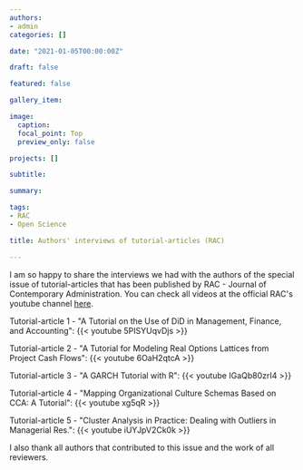 ```yaml
---
authors:
- admin
categories: []

date: "2021-01-05T00:00:00Z"

draft: false

featured: false

gallery_item:

image:
  caption: 
  focal_point: Top
  preview_only: false

projects: []

subtitle: 

summary: 

tags:
- RAC
- Open Science

title: Authors' interviews of tutorial-articles (RAC)

---
```


I am so happy to share the interviews we had with the authors of the special issue of tutorial-articles that has been published by RAC - Journal of Contemporary Administration. You can check all videos at the official RAC's youtube channel [here](https://www.youtube.com/channel/UCBXqeBJ2B5T5ctUqHrn6kpw/featured).


Tutorial-article 1 - "A Tutorial on the Use of DiD in Management, Finance, and Accounting":  {{< youtube 5PISYUqvDjs >}}


Tutorial-article 2 - "A Tutorial for Modeling Real Options Lattices from Project Cash Flows": {{< youtube 6OaH2qtcA >}}



Tutorial-article 3 - "A GARCH Tutorial with R": {{< youtube IGaQb80zrI4 >}}




Tutorial-article 4 - "Mapping Organizational Culture Schemas Based on CCA: A Tutorial": {{< youtube xg5qR >}}



Tutorial-article 5 - "Cluster Analysis in Practice: Dealing with Outliers in Managerial Res.": {{< youtube iUYJpV2Ck0k >}}




I also thank all authors that contributed to this issue and the work of all reviewers.




